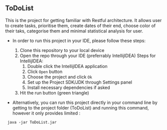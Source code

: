 ## ToDoList

This is the project for getting familiar with Restful architecture. It allows user to create tasks, prioritise them, create dates of their end, choose color of their taks, categorise them and minimal statistical analysis for user.
* In order to run this project in your IDE, please follow these steps:
   1. Clone this repository to your local device
   2. Open the repo through your IDE (preferrably IntellijIDEA)
      Steps for IntellijIDEA:
      1. Double click the IntellijIDEA application
      2. Click `Open` button
      3. Choose the project and click `Ok`
      4. Set up the Project SDK/JDK through Settings panel
      5. Install necessary dependencies if asked
   3. Hit the run button (green triangle)

* Alternatively, you can run this project directly in your command line by getting to the project folder (ToDoList) 
and running this command, however it only provides limited :
```
 java -jar ToDoList.jar
```
